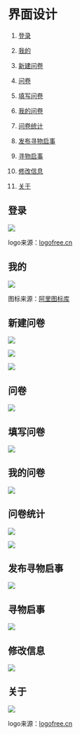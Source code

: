 # 界面设计

1. [登录](#登录)

2. [我的](#我的)

3. [新建问卷](#新建问卷)

4. [问卷](#问卷)

5. [填写问卷](#填写问卷)

6. [我的问卷](#我的问卷)

7. [问卷统计](#问卷统计)

8. [发布寻物启事](#发布寻物启事)

9. [寻物启事](#寻物启事)

10. [修改信息](#修改信息)

11. [关于](#关于)

## 登录

![](UI_image/login.png)

logo来源：[logofree.cn](http://www.logofree.cn/)
## 我的

![](UI_image/mine.png)

图标来源：[阿里图标库](https://www.iconfont.cn/)

## 新建问卷

![](UI_image/newQuestionaire1.png)

![](UI_image/newQuestionaire2.png)

![](UI_image/newQuestionaire3.png)

## 问卷

![](UI_image/lostList.png)

## 填写问卷

![](UI_image/answerQuestionaire.png)

## 我的问卷

![](UI_image/myQuestion1.png)

## 问卷统计

![](UI_image/statistics1.png)

![](UI_image/statistics2.png)

## 发布寻物启事

![](UI_image/newLost.png)

## 寻物启事

![](UI_image/lostList.png)

## 修改信息

![](UI_image/modifyUserInfo.png)

## 关于

![](UI_image/about.png)

logo来源：[logofree.cn](http://www.logofree.cn/)
